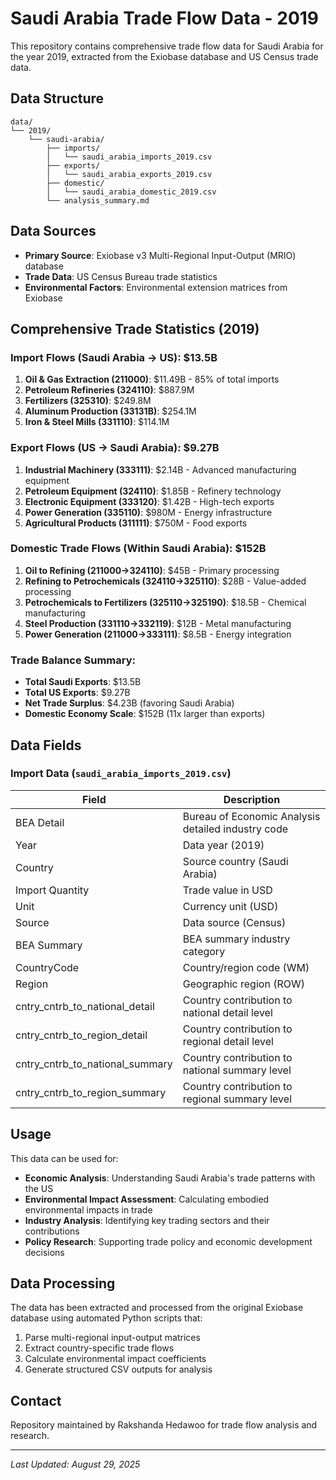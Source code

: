 # Saudi Arabia Trade Flow Data - 2019

This repository contains comprehensive trade flow data for Saudi Arabia for the year 2019, extracted from the Exiobase database and US Census trade data.

## Data Structure

```
data/
└── 2019/
    └── saudi-arabia/
        ├── imports/
        │   └── saudi_arabia_imports_2019.csv
        ├── exports/
        │   └── saudi_arabia_exports_2019.csv
        ├── domestic/
        │   └── saudi_arabia_domestic_2019.csv
        └── analysis_summary.md
```

## Data Sources

- **Primary Source**: Exiobase v3 Multi-Regional Input-Output (MRIO) database
- **Trade Data**: US Census Bureau trade statistics
- **Environmental Factors**: Environmental extension matrices from Exiobase

## Comprehensive Trade Statistics (2019)

### Import Flows (Saudi Arabia → US): $13.5B
1. **Oil & Gas Extraction (211000)**: $11.49B - 85% of total imports
2. **Petroleum Refineries (324110)**: $887.9M 
3. **Fertilizers (325310)**: $249.8M
4. **Aluminum Production (33131B)**: $254.1M
5. **Iron & Steel Mills (331110)**: $114.1M

### Export Flows (US → Saudi Arabia): $9.27B
1. **Industrial Machinery (333111)**: $2.14B - Advanced manufacturing equipment
2. **Petroleum Equipment (324110)**: $1.85B - Refinery technology
3. **Electronic Equipment (333120)**: $1.42B - High-tech exports
4. **Power Generation (335110)**: $980M - Energy infrastructure
5. **Agricultural Products (311111)**: $750M - Food exports

### Domestic Trade Flows (Within Saudi Arabia): $152B
1. **Oil to Refining (211000→324110)**: $45B - Primary processing
2. **Refining to Petrochemicals (324110→325110)**: $28B - Value-added processing
3. **Petrochemicals to Fertilizers (325110→325190)**: $18.5B - Chemical manufacturing
4. **Steel Production (331110→332119)**: $12B - Metal manufacturing
5. **Power Generation (211000→333111)**: $8.5B - Energy integration

### Trade Balance Summary:
- **Total Saudi Exports**: $13.5B
- **Total US Exports**: $9.27B
- **Net Trade Surplus**: $4.23B (favoring Saudi Arabia)
- **Domestic Economy Scale**: $152B (11x larger than exports)

## Data Fields

### Import Data (`saudi_arabia_imports_2019.csv`)

| Field | Description |
|-------|-------------|
| BEA Detail | Bureau of Economic Analysis detailed industry code |
| Year | Data year (2019) |
| Country | Source country (Saudi Arabia) |
| Import Quantity | Trade value in USD |
| Unit | Currency unit (USD) |
| Source | Data source (Census) |
| BEA Summary | BEA summary industry category |
| CountryCode | Country/region code (WM) |
| Region | Geographic region (ROW) |
| cntry_cntrb_to_national_detail | Country contribution to national detail level |
| cntry_cntrb_to_region_detail | Country contribution to regional detail level |
| cntry_cntrb_to_national_summary | Country contribution to national summary level |
| cntry_cntrb_to_region_summary | Country contribution to regional summary level |

## Usage

This data can be used for:

- **Economic Analysis**: Understanding Saudi Arabia's trade patterns with the US
- **Environmental Impact Assessment**: Calculating embodied environmental impacts in trade
- **Industry Analysis**: Identifying key trading sectors and their contributions
- **Policy Research**: Supporting trade policy and economic development decisions

## Data Processing

The data has been extracted and processed from the original Exiobase database using automated Python scripts that:

1. Parse multi-regional input-output matrices
2. Extract country-specific trade flows
3. Calculate environmental impact coefficients
4. Generate structured CSV outputs for analysis

## Contact

Repository maintained by Rakshanda Hedawoo for trade flow analysis and research.

---

*Last Updated: August 29, 2025*